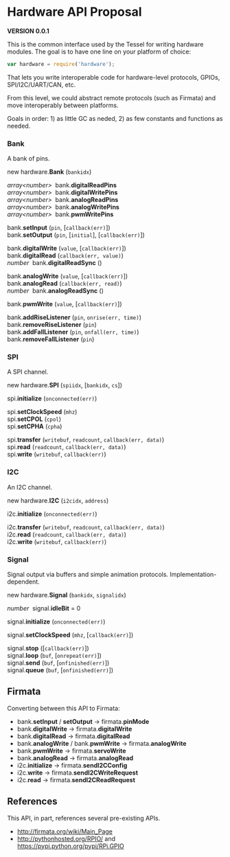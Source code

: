 # Hardware API Proposal

**VERSION 0.0.1**

This is the common interface used by the Tessel for writing hardware modules. The goal is to have one line on your platform of choice:

```js
var hardware = require('hardware');
```

That lets you write interoperable code for hardware-level protocols, GPIOs, SPI/I2C/UART/CAN, etc.

From this level, we could abstract remote protocols (such as Firmata) and move interoperably between platforms.

Goals in order: 1) as little GC as neded, 2) as few constants and functions as needed.


### Bank

A bank of pins.

new hardware.<b>Bank</b> (`bankidx`)

*array&lt;number&gt;*&nbsp; bank.<b>digitalReadPins</b>  
*array&lt;number&gt;*&nbsp; bank.<b>digitalWritePins</b>  
*array&lt;number&gt;*&nbsp; bank.<b>analogReadPins</b>  
*array&lt;number&gt;*&nbsp; bank.<b>analogWritePins</b>  
*array&lt;number&gt;*&nbsp; bank.<b>pwmWritePins</b>  

bank.<b>setInput</b> (`pin`, [`callback(err)`])  
bank.<b>setOutput</b> (`pin`, [`initial`], [`callback(err)`])  

bank.<b>digitalWrite</b> (`value`, [`callback(err)`])  
bank.<b>digitalRead</b> (`callback(err, value)`)  
*number*&nbsp; bank.<b>digitalReadSync</b> ()  

bank.<b>analogWrite</b> (`value`, [`callback(err)`])  
bank.<b>analogRead</b> (`callback(err, read)`)  
*number*&nbsp; bank.<b>analogReadSync</b> ()  

bank.<b>pwmWrite</b> (`value`, [`callback(err)`])  

bank.<b>addRiseListener</b> (`pin`, `onrise(err, time)`)  
bank.<b>removeRiseListener</b> (`pin`)  
bank.<b>addFallListener</b> (`pin`, `onfall(err, time)`)  
bank.<b>removeFallListener</b> (`pin`)  


### SPI

A SPI channel.

new hardware.<b>SPI</b> (`spiidx`, [`bankidx`, `cs`])  

spi.<b>initialize</b> (`onconnected(err)`)  

spi.<b>setClockSpeed</b> (`mhz`)  
spi.<b>setCPOL</b> (`cpol`)  
spi.<b>setCPHA</b> (`cpha`)  

spi.<b>transfer</b> (`writebuf`, `readcount`, `callback(err, data)`)  
spi.<b>read</b> (`readcount`, `callback(err, data)`)  
spi.<b>write</b> (`writebuf`, `callback(err)`)  


### I2C

An I2C channel.

new hardware.<b>I2C</b> (`i2cidx`, `address`)  

i2c.<b>initialize</b> (`onconnected(err)`)  

i2c.<b>transfer</b> (`writebuf`, `readcount`, `callback(err, data)`)  
i2c.<b>read</b> (`readcount`, `callback(err, data)`)  
i2c.<b>write</b> (`writebuf`, `callback(err)`)  


### Signal

Signal output via buffers and simple animation protocols. Implementation-dependent.

new hardware.<b>Signal</b> (`bankidx`, `signalidx`)  

*number*&nbsp; signal.<b>idleBit</b> = 0  

signal.<b>initialize</b> (`onconnected(err)`)  

signal.<b>setClockSpeed</b> (`mhz`, [`callback(err)`])  

signal.<b>stop</b> ([`callback(err)`])  
signal.<b>loop</b> (`buf`, [`onrepeat(err)`])  
signal.<b>send</b> (`buf`, [`onfinished(err)`])  
signal.<b>queue</b> (`buf`, [`onfinished(err)`])  


## Firmata

Converting between this API to Firmata:

* bank.<b>setInput</b> / <b>setOutput</b> &rarr; firmata.<b>pinMode</b>
* bank.<b>digitalWrite</b> &rarr; firmata.<b>digitalWrite</b>
* bank.<b>digitalRead</b> &rarr; firmata.<b>digitalRead</b>
* bank.<b>analogWrite</b> / bank.<b>pwmWrite</b> &rarr; firmata.<b>analogWrite</b>
* bank.<b>pwmWrite</b> &rarr; firmata.<b>servoWrite</b>
* bank.<b>analogRead</b> &rarr; firmata.<b>analogRead</b>
* i2c.<b>initialize</b> &rarr; firmata.<b>sendI2CConfig</b>
* i2c.<b>write</b> &rarr; firmata.<b>sendI2CWriteRequest</b>
* i2c.<b>read</b> &rarr; firmata.<b>sendI2CReadRequest</b>


## References

This API, in part, references several pre-existing APIs.

* <http://firmata.org/wiki/Main_Page>
* <http://pythonhosted.org/RPIO/> and <https://pypi.python.org/pypi/RPi.GPIO>
